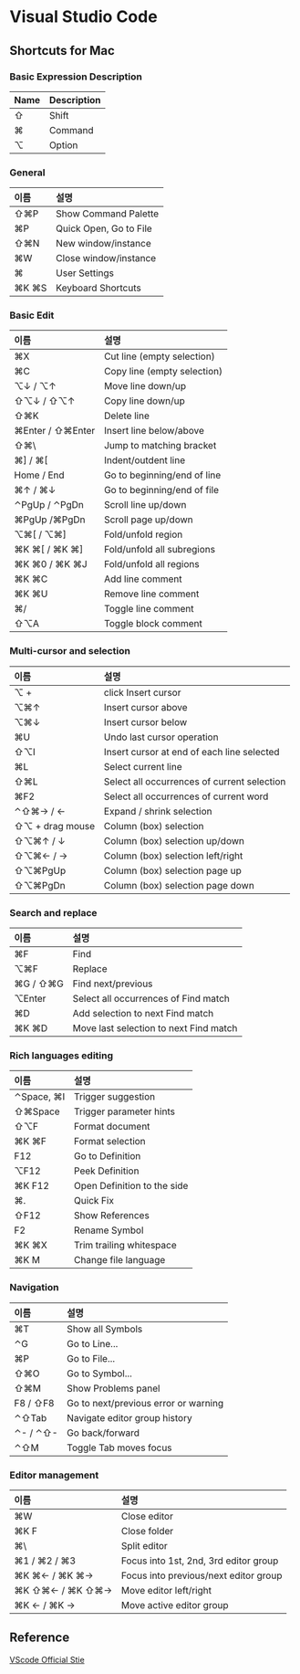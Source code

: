 # Visual Studio Code

## Shortcuts for Mac

### Basic Expression Description
|Name | Description |
|:--- |:---|   
|⇧| Shift |   
|⌘| Command |   
|⌥| Option |   

### General
|이름 | 설명 |
|:--- |:---|   
|⇧⌘P| Show Command Palette |   
|⌘P| Quick Open, Go to File |   
|⇧⌘N| New window/instance |  
|⌘W| Close window/instance |   
|⌘| User Settings |   
|⌘K ⌘S| Keyboard Shortcuts |   

### Basic Edit
|이름 | 설명 |
|:--- |:---|   
|⌘X |Cut line (empty selection)|
|⌘C |Copy line (empty selection)|
|⌥↓ / ⌥↑ |Move line down/up|
|⇧⌥↓ / ⇧⌥↑ |Copy line down/up|
|⇧⌘K |Delete line|
|⌘Enter / ⇧⌘Enter |Insert line below/above|
|⇧⌘\ |Jump to matching bracket|
|⌘] / ⌘[ |Indent/outdent line|
|Home / End |Go to beginning/end of line|
|⌘↑ / ⌘↓ |Go to beginning/end of file|
|⌃PgUp / ⌃PgDn |Scroll line up/down|
|⌘PgUp /⌘PgDn |Scroll page up/down|
|⌥⌘[ / ⌥⌘] |Fold/unfold region|
|⌘K ⌘[ / ⌘K ⌘] |Fold/unfold all subregions|
|⌘K ⌘0 / ⌘K ⌘J |Fold/unfold all regions|
|⌘K ⌘C |Add line comment|
|⌘K ⌘U |Remove line comment|
|⌘/ |Toggle line comment|
|⇧⌥A |Toggle block comment|

### Multi-cursor and selection
|이름 | 설명 |
|:--- |:---|
|⌥ + |click Insert cursor|
|⌥⌘↑ |Insert cursor above|
|⌥⌘↓ |Insert cursor below|
|⌘U |Undo last cursor operation|
|⇧⌥I |Insert cursor at end of each line selected|
|⌘L |Select current line|
|⇧⌘L|Select all occurrences of current selection|
|⌘F2 |Select all occurrences of current word|
|⌃⇧⌘→ / ← |Expand / shrink selection|
|⇧⌥ + drag mouse |Column (box) selection|
|⇧⌥⌘↑ / ↓ |Column (box) selection up/down|
|⇧⌥⌘← / → |Column (box) selection left/right|
|⇧⌥⌘PgUp |Column (box) selection page up|
|⇧⌥⌘PgDn |Column (box) selection page down|

### Search and replace
|이름 | 설명 |
|:--- |:---|
|⌘F |Find|
|⌥⌘F |Replace|
|⌘G / ⇧⌘G |Find next/previous|
|⌥Enter |Select all occurrences of Find match|
|⌘D |Add selection to next Find match|
|⌘K ⌘D |Move last selection to next Find match|

### Rich languages editing
|이름 | 설명 |
|:--- |:---|
|⌃Space, ⌘I |Trigger suggestion|
|⇧⌘Space |Trigger parameter hints|
|⇧⌥F |Format document|
|⌘K ⌘F |Format selection|
|F12 |Go to Definition|
|⌥F12 |Peek Definition
|⌘K F12 |Open Definition to the side|
|⌘. |Quick Fix|
|⇧F12 |Show References|
|F2 |Rename Symbol|
|⌘K ⌘X |Trim trailing whitespace|
|⌘K M |Change file language|

### Navigation
|이름 | 설명 |
|:--- |:---|
|⌘T |Show all Symbols|
|⌃G |Go to Line...|
|⌘P |Go to File...|
|⇧⌘O |Go to Symbol...|
|⇧⌘M |Show Problems panel|
|F8 / ⇧F8 |Go to next/previous error or warning|
|⌃⇧Tab |Navigate editor group history|
|⌃- / ⌃⇧- |Go back/forward|
|⌃⇧M |Toggle Tab moves focus|

### Editor management
|이름 | 설명 |
|:--- |:---|
|⌘W |Close editor|
|⌘K F |Close folder|
|⌘\ |Split editor|
|⌘1 / ⌘2 / ⌘3 |Focus into 1st, 2nd, 3rd editor group|
|⌘K ⌘← / ⌘K ⌘→ |Focus into previous/next editor group|
|⌘K ⇧⌘← / ⌘K ⇧⌘→ |Move editor left/right|
|⌘K ← / ⌘K → |Move active editor group|

## Reference
[VScode Official Stie](https://code.visualstudio.com/shortcuts/keyboard-shortcuts-macos.pdf)